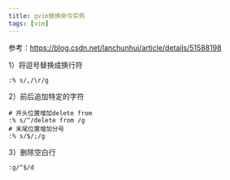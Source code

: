 ```yaml
---
title: gvim替换命令实例
tags: [vim]
---
```


参考：https://blog.csdn.net/lanchunhui/article/details/51588198

1）将逗号替换成换行符

```
:% s/,/\r/g
```

2）前后追加特定的字符

```
# 开头位置增加delete from 
:% s/^/delete from /g
# 末尾位置增加分号
:% s/$/;/g
```

3）删除空白行

```
:g/^$/d
```